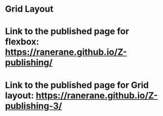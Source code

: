# Grid Layout
# Link to the published page for flexbox: https://ranerane.github.io/Z-publishing/
# Link to the published page for Grid layout: https://ranerane.github.io/Z-publishing-3/
